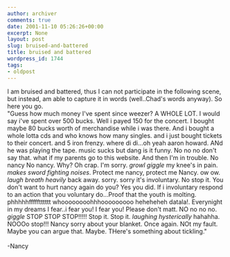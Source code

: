 ```yaml
---
author: archiver
comments: true
date: 2001-11-10 05:26:26+00:00
excerpt: None
layout: post
slug: bruised-and-battered
title: bruised and battered
wordpress_id: 1744
tags:
- oldpost
---
```


I am bruised and battered, thus I can not participate in the following scene, but instead, am able to capture it in words (well..Chad's words anyway). So here you go. <br />"Guess how much money I've spent since weezer? A WHOLE LOT. I would say i've spent over 500 bucks. Well i payed 150 for the concert. I bought maybe 80 bucks worth of merchandise while i was there. And i bought a whole lotta cds and who knows how many singles. and i just bought tickets to their concert. and 5 iron frenzy. where di di...oh yeah aaron howard. ANd he was playing the tape. music sucks but dang is it funny. No no no don't say that. what if my parents go to this website. And then I'm in trouble. No nancy No nancy. Why? Oh crap. I'm sorry. *growl* *giggle* my knee's in pain. *makes sword fighting noises*. Protect me nancy, protect me Nancy. ow ow. *laugh* *breath heavily* back away. sorry. sorry it's involuntary. No stop it. You don't want to hurt nancy again do you? Yes you did. If i involuntary respond to an action that you voluntary do...Proof that the youth is molting. phhhhhffffftttttt whoooooooohhhooooooooo heheheheh datala!. Everynight in my dreams I fear..i fear you! I fear you! Please don't matt. NO no no no. *giggle* STOP STOP STOP!!!!! Stop it. Stop it. *laughing hysterically* hahahha. NOOOo stop!!! Nancy sorry about your blanket. Once again. NOt my fault. Maybe you can argue that. Maybe. THere's something about tickling." <br /><br />-Nancy
